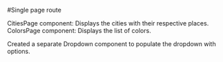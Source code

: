 #Single page route

CitiesPage component: Displays the cities with their respective places.
ColorsPage component: Displays the list of colors.

Created a separate Dropdown component to populate the dropdown with options.
